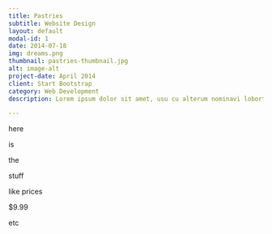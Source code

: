 ```yaml
---
title: Pastries
subtitle: Website Design
layout: default
modal-id: 1
date: 2014-07-18
img: dreams.png
thumbnail: pastries-thumbnail.jpg
alt: image-alt
project-date: April 2014
client: Start Bootstrap
category: Web Development
description: Lorem ipsum dolor sit amet, usu cu alterum nominavi lobortis. At duo novum diceret. Tantas apeirian vix et, usu sanctus postulant inciderint ut, populo diceret necessitatibus in vim. Cu eum dicam feugiat noluisse.

---
```


here

is

the

stuff

like prices

$9.99

etc
